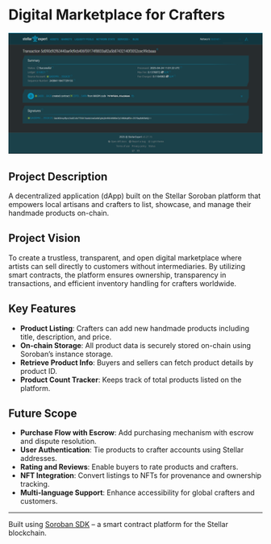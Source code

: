 # Digital Marketplace for Crafters

![Smart Contracts](blockchain1.png)
## Project Description
A decentralized application (dApp) built on the Stellar Soroban platform that empowers local artisans and crafters to list, showcase, and manage their handmade products on-chain.

## Project Vision
To create a trustless, transparent, and open digital marketplace where artists can sell directly to customers without intermediaries. By utilizing smart contracts, the platform ensures ownership, transparency in transactions, and efficient inventory handling for crafters worldwide.

## Key Features
- **Product Listing**: Crafters can add new handmade products including title, description, and price.
- **On-chain Storage**: All product data is securely stored on-chain using Soroban’s instance storage.
- **Retrieve Product Info**: Buyers and sellers can fetch product details by product ID.
- **Product Count Tracker**: Keeps track of total products listed on the platform.

## Future Scope
- **Purchase Flow with Escrow**: Add purchasing mechanism with escrow and dispute resolution.
- **User Authentication**: Tie products to crafter accounts using Stellar addresses.
- **Rating and Reviews**: Enable buyers to rate products and crafters.
- **NFT Integration**: Convert listings to NFTs for provenance and ownership tracking.
- **Multi-language Support**: Enhance accessibility for global crafters and customers.

---

Built using [Soroban SDK](https://soroban.stellar.org/docs) – a smart contract platform for the Stellar blockchain.
